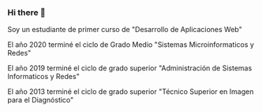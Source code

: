 ### Hi there 👋
Soy un estudiante de primer curso de "Desarrollo de Aplicaciones Web"

El año 2020 terminé el ciclo de Grado Medio "Sistemas Microinformaticos y Redes"

El año 2019 terminé el ciclo de grado superior "Administración de Sistemas Informaticos y Redes"

El año 2013 terminé el ciclo de grado superior "Técnico Superior en Imagen para el Diagnóstico"

<!--
**JoseMariaMorenoRueda/JoseMariaMorenoRueda** is a ✨ _special_ ✨ repository because its `README.md` (this file) appears on your GitHub profile.

Here are some ideas to get you started:

- 🔭 I’m currently working on ...
- 🌱 I’m currently learning ...
- 👯 I’m looking to collaborate on ...
- 🤔 I’m looking for help with ...
- 💬 Ask me about ...
- 📫 How to reach me: ...
- 😄 Pronouns: ...
- ⚡ Fun fact: ...
-->
